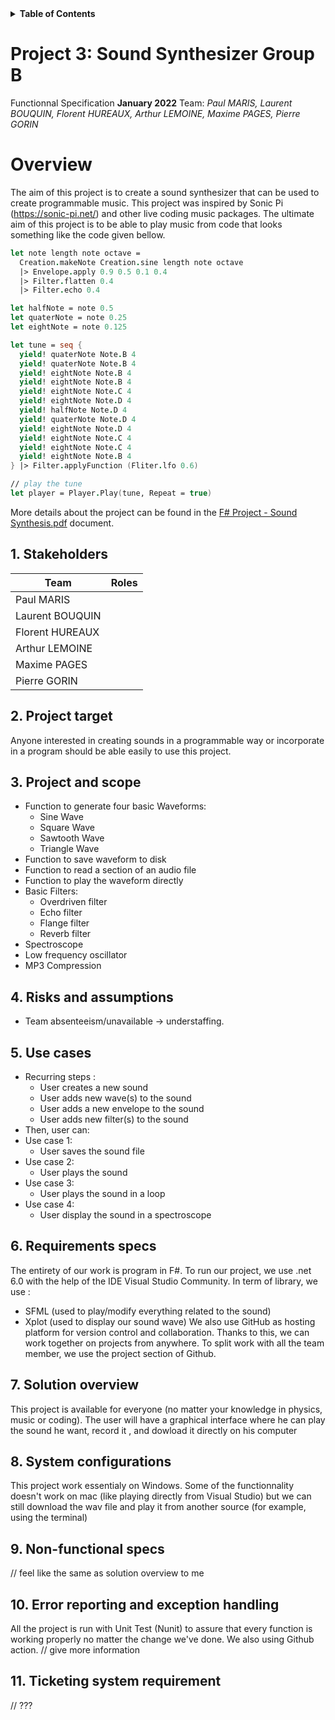 <details>
<summary><strong id="table_of_contents">Table of Contents</strong></summary>

- [Project 3: Sound Synthesizer Group B](#project-3-sound-synthesizer-group-b)
- [Overview](#overview)
  - [1. Stakeholders](#1-stakeholders)
  - [2. Project target](#2-project-target)
  - [3. Project and scope](#3-project-and-scope)
  - [4. Risks and assumptions](#4-risks-and-assumptions)
  - [5. Use cases](#5-use-cases)
  - [6. Requirements specs](#6-requirements-specs)
  - [7. Solution overview](#7-solution-overview)
  - [8. System configurations](#8-system-configurations)
  - [9. Non-functional specs](#9-non-functional-specs)
  - [10. Error reporting and exception handling](#10-error-reporting-and-exception-handling)
  - [11. Ticketing system requirement](#11-ticketing-system-requirement)

</details>

# Project 3: Sound Synthesizer Group B

Functionnal Specification **January 2022**
Team: *Paul MARIS, Laurent BOUQUIN, Florent HUREAUX, Arthur LEMOINE, Maxime PAGES, Pierre GORIN*

# Overview

The aim of this project is to create a sound synthesizer that can be used to create
programmable music. This project was inspired by Sonic Pi (https://sonic-pi.net/) and other live
coding music packages. The ultimate aim of this project is to be able to play music from code that looks something like the code given bellow.
```fsharp
let note length note octave =
  Creation.makeNote Creation.sine length note octave
  |> Envelope.apply 0.9 0.5 0.1 0.4
  |> Filter.flatten 0.4
  |> Filter.echo 0.4

let halfNote = note 0.5
let quaterNote = note 0.25
let eightNote = note 0.125

let tune = seq { 
  yield! quaterNote Note.B 4
  yield! quaterNote Note.B 4
  yield! eightNote Note.B 4
  yield! eightNote Note.B 4
  yield! eightNote Note.C 4
  yield! eightNote Note.D 4
  yield! halfNote Note.D 4
  yield! quaterNote Note.D 4
  yield! eightNote Note.D 4
  yield! eightNote Note.C 4
  yield! eightNote Note.C 4
  yield! eightNote Note.B 4 
} |> Filter.applyFunction (Fliter.lfo 0.6)

// play the tune
let player = Player.Play(tune, Repeat = true)
```
More details about the project can be found in the [F# Project - Sound Synthesis.pdf](https://github.com/PaulMarisOUMary/ALGOSUP_2022_Project_3_B/blob/main/Documentation/F%23%20Project%20-%20Sound%20Synthesis.pdf) document.

## 1. Stakeholders
| Team            | Roles |
| --------------- | ----- |
| Paul MARIS      |       |
| Laurent BOUQUIN |       |
| Florent HUREAUX |       |
| Arthur LEMOINE  |       |
| Maxime PAGES    |       |
| Pierre GORIN    |       |

## 2. Project target
Anyone interested in creating sounds in a programmable way or incorporate in a program should be able easily to use this project. 

## 3. Project and scope
  - Function to generate four basic Waveforms:
    - Sine Wave
    - Square Wave
    - Sawtooth Wave
    - Triangle Wave
  - Function to save waveform to disk
  - Function to read a section of an audio file
  - Function to play the waveform directly
  - Basic Filters:
    - Overdriven filter
    - Echo filter
    - Flange filter
    - Reverb filter
  - Spectroscope
  - Low frequency oscillator
  - MP3 Compression
  
  
## 4. Risks and assumptions
- Team absenteeism/unavailable → understaffing.

## 5. Use cases
- Recurring steps :
  - User creates a new sound
  - User adds new wave(s) to the sound
  - User adds a new envelope to the sound
  - User adds new filter(s) to the sound
- Then, user can:
- Use case 1:
  - User saves the sound file
- Use case 2:
  - User plays the sound
- Use case 3:
  - User plays the sound in a loop
- Use case 4:
  - User display the sound in a spectroscope

## 6. Requirements specs

The entirety of our work is program in F#.
To run our project, we use .net 6.0 with the help of the IDE Visual Studio Community.
In term of library, we use : 
  - SFML (used to play/modify everything related to the sound)
  - Xplot (used to display our sound wave)
We also use GitHub as hosting platform for version control and collaboration. Thanks to this, we can work together on projects from anywhere. To split work with all the team member, we use the project section of Github.

## 7. Solution overview

This project is available for everyone (no matter your knowledge in physics, music or coding).
The user will have a graphical interface where he can play the sound he want, record it , and dowload it directly on his computer

## 8. System configurations

This project work essentialy on Windows.
Some of the functionnality doesn't work on mac (like playing directly from Visual Studio) but we can still download the wav file and play it from another source (for example, using the terminal)

## 9. Non-functional specs 

// feel like the same as solution overview to me

## 10. Error reporting and exception handling

All the project is run with Unit Test (Nunit) to assure that every function is working properly no matter the change we've done.
We also using Github action. // give more information


## 11. Ticketing system requirement

// ???
